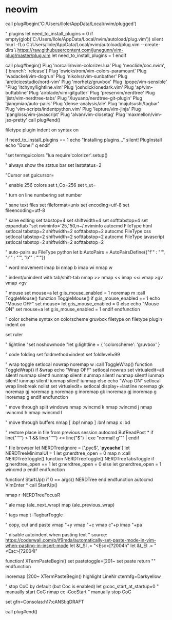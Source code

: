 # neovim

call plug#begin('C:/Users/llole/AppData/Local/nvim/plugged')



" plugins
let need_to_install_plugins = 0
if empty(glob('C:/Users/llole/AppData/Local/nvim/autoload/plug.vim'))
    silent !curl -fLo C:/Users/llole/AppData/Local/nvim/autoload/plug.vim --create-dirs
        \ https://raw.githubusercontent.com/junegunn/vim-plug/master/plug.vim
    let need_to_install_plugins = 1
endif

call plug#begin()
Plug 'norcalli/nvim-colorizer.lua'
Plug 'neoclide/coc.nvim', {'branch': 'release'}
Plug 'owickstrom/vim-colors-paramount'
Plug 'wadackel/vim-dogrun'
Plug 'nikolvs/vim-sunbather'
Plug 'arcticicestudio/nord-vim'
Plug 'morhetz/gruvbox'
Plug 'tpope/vim-sensible'
"Plug 'itchyny/lightline.vim'
Plug 'joshdick/onedark.vim'
Plug 'ap/vim-buftabline'
Plug 'airblade/vim-gitgutter'
Plug 'preservim/nerdtree'
Plug 'jistr/vim-nerdtree-tabs'
Plug 'Xuyuanp/nerdtree-git-plugin'
Plug 'jiangmiao/auto-pairs'
Plug 'dense-analysis/ale'
Plug 'majutsushi/tagbar'
Plug 'vim-scripts/indentpython.vim'
Plug 'lepture/vim-jinja'
Plug 'pangloss/vim-javascript'
Plug 'alvan/vim-closetag'
Plug 'maxmellon/vim-jsx-pretty'
call plug#end()

filetype plugin indent on
syntax on

if need_to_install_plugins == 1
    echo "Installing plugins..."
    silent! PlugInstall
    echo "Done!"
    q
endif

"set termguicolors
"lua require'colorizer'.setup()

" always show the status bar
set laststatus=2

"Cursor
set guicursor=

" enable 256 colors
set t_Co=256
set t_ut=

" turn on line numbering
set number

" sane text files
set fileformat=unix
set encoding=utf-8
set fileencoding=utf-8

" sane editing
set tabstop=4
set shiftwidth=4
set softtabstop=4
set expandtab
"set nviminfo='25,\"50,n~/.nviminfo
autocmd FileType html setlocal tabstop=2 shiftwidth=2 softtabstop=2
autocmd FileType css setlocal tabstop=2 shiftwidth=2 softtabstop=2
autocmd FileType javascript setlocal tabstop=2 shiftwidth=2 softtabstop=2

" auto-pairs
au FileType python let b:AutoPairs = AutoPairsDefine({"f'" : "'", "r'" : "'", "b'" : "'"})

" word movement
imap <S-Left> <Esc>bi
nmap <S-Left> b
imap <S-Right> <Esc><Right>wi
nmap <S-Right> w

" indent/unindent with tab/shift-tab
nmap <Tab> >>
nmap <S-tab> <<
imap <S-Tab> <Esc><<i
vmap <Tab> >gv
vmap <S-Tab> <gv

" mouse
set mouse=a
let g:is_mouse_enabled = 1
noremap <silent> <Leader>m :call ToggleMouse()<CR>
function ToggleMouse()
    if g:is_mouse_enabled == 1
        echo "Mouse OFF"
        set mouse=
        let g:is_mouse_enabled = 0
    else
        echo "Mouse ON"
        set mouse=a
        let g:is_mouse_enabled = 1
    endif
endfunction

" color scheme
syntax on
colorscheme gruvbox 
filetype on
filetype plugin indent on

set ruler

" lightline
"set noshowmode
"let g:lightline = { 'colorscheme': 'gruvbox' }


" code folding
set foldmethod=indent
set foldlevel=99

" wrap toggle
setlocal nowrap
noremap <silent> <Leader>w :call ToggleWrap()<CR>
function ToggleWrap()
    if &wrap
        echo "Wrap OFF"
        setlocal nowrap
        set virtualedit=all
        silent! nunmap <buffer> <Up>
        silent! nunmap <buffer> <Down>
        silent! nunmap <buffer> <Home>
        silent! nunmap <buffer> <End>
        silent! iunmap <buffer> <Up>
        silent! iunmap <buffer> <Down>
        silent! iunmap <buffer> <Home>
        silent! iunmap <buffer> <End>
    else
        echo "Wrap ON"
        setlocal wrap linebreak nolist
        set virtualedit=
        setlocal display+=lastline
        noremap  <buffer> <silent> <Up>   gk
        noremap  <buffer> <silent> <Down> gj
        noremap  <buffer> <silent> <Home> g<Home>
        noremap  <buffer> <silent> <End>  g<End>
        inoremap <buffer> <silent> <Up>   <C-o>gk
        inoremap <buffer> <silent> <Down> <C-o>gj
        inoremap <buffer> <silent> <Home> <C-o>g<Home>
        inoremap <buffer> <silent> <End>  <C-o>g<End>
    endif
endfunction

" move through split windows
nmap <leader><Up> :wincmd k<CR>
nmap <leader><Down> :wincmd j<CR>
nmap <leader><Left> :wincmd h<CR>
nmap <leader><Right> :wincmd l<CR>

" move through buffers
nmap <leader>[ :bp!<CR>
nmap <leader>] :bn!<CR>
nmap <leader>x :bd<CR>

" restore place in file from previous session
autocmd BufReadPost * if line("'\"") > 1 && line("'\"") <= line("$") | exe "normal! g'\"" | endif

" file browser
let NERDTreeIgnore = ['\.pyc$', '__pycache__']
let NERDTreeMinimalUI = 1
let g:nerdtree_open = 0
map <leader>n :call NERDTreeToggle()<CR>
function NERDTreeToggle()
    NERDTreeTabsToggle
    if g:nerdtree_open == 1
        let g:nerdtree_open = 0
    else
        let g:nerdtree_open = 1
        wincmd p
    endif
endfunction

function! StartUp()
    if 0 == argc()
        NERDTree
    end
endfunction
autocmd VimEnter * call StartUp()

nmap <Leader>r :NERDTreeFocus<cr>R<c-w><c-p>

" ale
map <C-e> <Plug>(ale_next_wrap)
map <C-r> <Plug>(ale_previous_wrap)

" tags
map <leader>t :TagbarToggle<CR>

" copy, cut and paste
vmap <C-c> "+y
vmap <C-x> "+c
vmap <C-v> c<ESC>"+p
imap <C-v> <ESC>"+pa

" disable autoindent when pasting text
" source: https://coderwall.com/p/if9mda/automatically-set-paste-mode-in-vim-when-pasting-in-insert-mode
let &t_SI .= "\<Esc>[?2004h"
let &t_EI .= "\<Esc>[?2004l"

function! XTermPasteBegin()
    set pastetoggle=<Esc>[201~
    set paste
    return ""
endfunction

inoremap <special> <expr> <Esc>[200~ XTermPasteBegin()
highlight LineNr ctermfg=Darkyellow

" stop CoC by default (but Coc is enabled)
let g:coc_start_at_startup=0
" manually start CoC
nmap <leader>cc :<C-u>CocStart<CR>
" manually stop CoC

set gfn=Consolas:h17:cANSI:qDRAFT

call plug#end()
